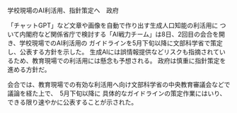 学校現場のAI利活用、指針策定へ　政府

「チャットGPT」など文章や画像を自動で作り出す生成人口知能の利活用に
ついて内閣府など関係省庁で検討する「AI戦力チーム」は8日、2回目の会合を開き、学校現場でのAI利活用の
ガイドラインを5月下旬以降に文部科学省で策定し、公表する方針を示した。
生成AIには誤情報提供などリスクも指摘されているため、教育現場での利活用には懸念も予想される。
政府は慎重に指針策定を進める方針だ。


会合では、教育現場での有効な利活用へ向け文部科学省の中央教育審議会などで議論を経た上で、　5月下旬以降に
具体的なガイドラインの策定作業にはいり、できる限り速やかに公表することが示された。
